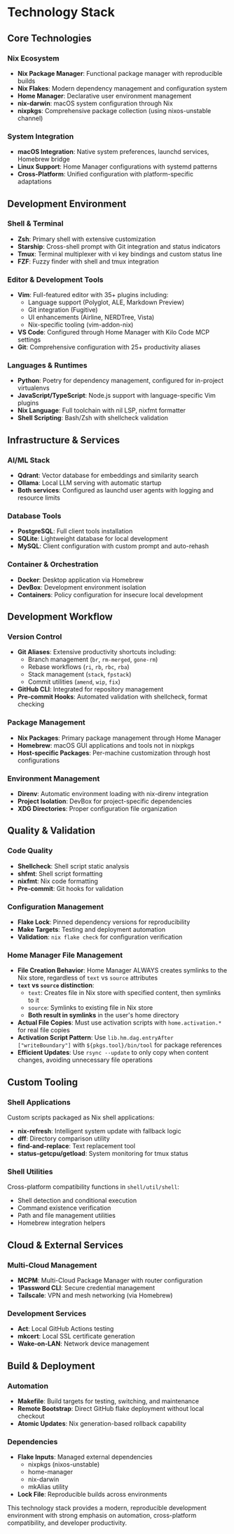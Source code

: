 # Technology Stack

## Core Technologies

### Nix Ecosystem

- **Nix Package Manager**: Functional package manager with reproducible builds
- **Nix Flakes**: Modern dependency management and configuration system
- **Home Manager**: Declarative user environment management
- **nix-darwin**: macOS system configuration through Nix
- **nixpkgs**: Comprehensive package collection (using nixos-unstable channel)

### System Integration

- **macOS Integration**: Native system preferences, launchd services, Homebrew bridge
- **Linux Support**: Home Manager configurations with systemd patterns
- **Cross-Platform**: Unified configuration with platform-specific adaptations

## Development Environment

### Shell & Terminal

- **Zsh**: Primary shell with extensive customization
- **Starship**: Cross-shell prompt with Git integration and status indicators
- **Tmux**: Terminal multiplexer with vi key bindings and custom status line
- **FZF**: Fuzzy finder with shell and tmux integration

### Editor & Development Tools

- **Vim**: Full-featured editor with 35+ plugins including:
  - Language support (Polyglot, ALE, Markdown Preview)
  - Git integration (Fugitive)
  - UI enhancements (Airline, NERDTree, Vista)
  - Nix-specific tooling (vim-addon-nix)
- **VS Code**: Configured through Home Manager with Kilo Code MCP settings
- **Git**: Comprehensive configuration with 25+ productivity aliases

### Languages & Runtimes

- **Python**: Poetry for dependency management, configured for in-project virtualenvs
- **JavaScript/TypeScript**: Node.js support with language-specific Vim plugins
- **Nix Language**: Full toolchain with nil LSP, nixfmt formatter
- **Shell Scripting**: Bash/Zsh with shellcheck validation

## Infrastructure & Services

### AI/ML Stack

- **Qdrant**: Vector database for embeddings and similarity search
- **Ollama**: Local LLM serving with automatic startup
- **Both services**: Configured as launchd user agents with logging and resource limits

### Database Tools

- **PostgreSQL**: Full client tools installation
- **SQLite**: Lightweight database for local development
- **MySQL**: Client configuration with custom prompt and auto-rehash

### Container & Orchestration

- **Docker**: Desktop application via Homebrew
- **DevBox**: Development environment isolation
- **Containers**: Policy configuration for insecure local development

## Development Workflow

### Version Control

- **Git Aliases**: Extensive productivity shortcuts including:
  - Branch management (`br`, `rm-merged`, `gone-rm`)
  - Rebase workflows (`ri`, `rb`, `rbc`, `rba`)
  - Stack management (`stack`, `fpstack`)
  - Commit utilities (`amend`, `wip`, `fix`)
- **GitHub CLI**: Integrated for repository management
- **Pre-commit Hooks**: Automated validation with shellcheck, format checking

### Package Management

- **Nix Packages**: Primary package management through Home Manager
- **Homebrew**: macOS GUI applications and tools not in nixpkgs
- **Host-specific Packages**: Per-machine customization through host configurations

### Environment Management

- **Direnv**: Automatic environment loading with nix-direnv integration
- **Project Isolation**: DevBox for project-specific dependencies
- **XDG Directories**: Proper configuration file organization

## Quality & Validation

### Code Quality

- **Shellcheck**: Shell script static analysis
- **shfmt**: Shell script formatting
- **nixfmt**: Nix code formatting
- **Pre-commit**: Git hooks for validation

### Configuration Management

- **Flake Lock**: Pinned dependency versions for reproducibility
- **Make Targets**: Testing and deployment automation
- **Validation**: `nix flake check` for configuration verification

### Home Manager File Management

- **File Creation Behavior**: Home Manager ALWAYS creates symlinks to the Nix store, regardless of `text` vs `source` attributes
- **`text` vs `source` distinction**:
  - `text`: Creates file in Nix store with specified content, then symlinks to it
  - `source`: Symlinks to existing file in Nix store
  - **Both result in symlinks** in the user's home directory
- **Actual File Copies**: Must use activation scripts with `home.activation.*` for real file copies
- **Activation Script Pattern**: Use `lib.hm.dag.entryAfter ["writeBoundary"]` with `${pkgs.tool}/bin/tool` for package references
- **Efficient Updates**: Use `rsync --update` to only copy when content changes, avoiding unnecessary file operations

## Custom Tooling

### Shell Applications

Custom scripts packaged as Nix shell applications:

- **nix-refresh**: Intelligent system update with fallback logic
- **dff**: Directory comparison utility
- **find-and-replace**: Text replacement tool
- **status-getcpu/getload**: System monitoring for tmux status

### Shell Utilities

Cross-platform compatibility functions in `shell/util/shell`:

- Shell detection and conditional execution
- Command existence verification
- Path and file management utilities
- Homebrew integration helpers

## Cloud & External Services

### Multi-Cloud Management

- **MCPM**: Multi-Cloud Package Manager with router configuration
- **1Password CLI**: Secure credential management
- **Tailscale**: VPN and mesh networking (via Homebrew)

### Development Services

- **Act**: Local GitHub Actions testing
- **mkcert**: Local SSL certificate generation
- **Wake-on-LAN**: Network device management

## Build & Deployment

### Automation

- **Makefile**: Build targets for testing, switching, and maintenance
- **Remote Bootstrap**: Direct GitHub flake deployment without local checkout
- **Atomic Updates**: Nix generation-based rollback capability

### Dependencies

- **Flake Inputs**: Managed external dependencies
  - nixpkgs (nixos-unstable)
  - home-manager
  - nix-darwin
  - mkAlias utility
- **Lock File**: Reproducible builds across environments

This technology stack provides a modern, reproducible development environment with strong emphasis on automation, cross-platform compatibility, and developer productivity.

